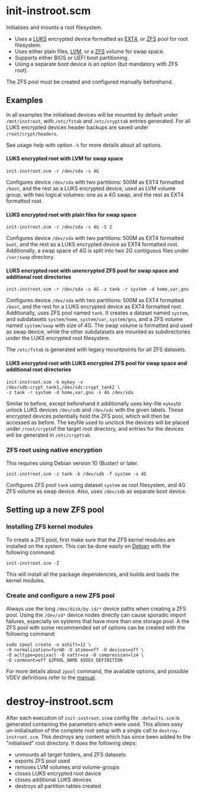 # init-instroot.scm

Initialises and mounts a root filesystem.

* Uses a [LUKS](https://en.wikipedia.org/wiki/Linux_Unified_Key_Setup) encrypted device formatted as [EXT4](https://wiki.debian.org/Ext4), or [ZFS](https://github.com/openzfs/zfs) pool for root filesystem.
* Uses either plain files, [LVM](https://en.wikipedia.org/wiki/Logical_volume_management), or a [ZFS](https://github.com/openzfs/zfs) volume for swap space.
* Supports either BIOS or UEFI boot partitioning.
* Using a separate boot device is an option (but mandatory with ZFS root).

The ZFS pool must be created and configured manually beforehand.

## Examples

In all examples the initialised devices will be mounted by default under `/mnt/instroot`, with `/etc/fstab` and `/etc/crypttab` entries generated. For all LUKS encrypted devices header backups are saved under `/root/crypt/headers`.

See usage help with option `-h` for more details about all options.

#### LUKS encrypted root with LVM for swap space

    init-instroot.scm -r /dev/sda -s 4G

Configures device `/dev/sda` with two partitions: 500M as EXT4 formatted `/boot`, and the rest as a LUKS encrypted device, used as LVM volume group, with two logical volumes: one as a 4G swap, and the rest as EXT4 formatted root.

#### LUKS encrypted root with plain files for swap space

    init-instroot.scm -r /dev/sda -s 4G -S 2

Configures device `/dev/sda` with two partitions: 500M as EXT4 formatted `boot`, and the rest as a LUKS encrypted device as EXT4 formatted root. Additionally, a swap space of 4G is split into two 2G contiguous files under `/var/swap` directory.

#### LUKS encrypted root with unencrypted ZFS pool for swap space and additional root directories

    init-instroot.scm -r /dev/sda -s 4G -z tank -r system -d home,var,gnu

Configures device `/dev/sda` with two partitions: 500M as EXT4 formatted `/boot`, and the rest for a LUKS encrypted device as EXT4 formatted root. Additionally, uses ZFS pool named `tank`. It creates a dataset named `system`, and subdatasets `system/home`, `system/var`, `system/gnu`, and a ZFS volume named `system/swap` with size of 4G. The swap volume is formatted and used as swap device, while the other subdatasets are mounted as subdirectories under the LUKS encrypted root filesystem. 

The `/etc/fstab` is generated with legacy mountpoints for all ZFS datasets.

#### LUKS encrypted root with LUKS encrypted ZFS pool for swap space and additional root directories

    init-instroot.scm -k mykey -v /dev/sdb:crypt_tank1,/dev/sdc:crypt_tank2 \
    -z tank -r system -d home,var,gnu -s 4G /dev/sda

Similar to before, except beforehand it additionally uses key-file `mykey`to unlock LUKS devices `/dev/sdb` and `/dev/sdc` with the given labels. These encrypted devices potentially hold the ZFS pool, which will then be accessed as before. The keyfile used to unclock the devices will be placed under `/root/crypt`of the target root directory, and entries for the devices will be generated in `/etc/crypttab`.

### ZFS root using native encryption

This requires using Debian version 10 (Buster) or later.

    init-instroot.scm -z tank -b /dev/sdb -f system -s 4G

Configures ZFS pool `tank` using dataset `system` as root filesystem, and 4G ZFS volume as swap device. Also, uses `/dev/sdb` as separate boot device.

## Setting up a new ZFS pool

### Installing ZFS kernel modules

To create a ZFS pool, first make sure that the ZFS kernel modules are installed on the system. This can be done easily on [Debian](https://www.debian.org/) with the following command:

	init-instroot.scm -Z

This will install all the package dependencies, and builds and loads the kernel modules.

### Create and configure a new ZFS pool

Always use the long `/dev/disk/by-id/*` device paths when creating a ZFS pool. Using the `/dev/sd*` device nodes directly can cause sporadic import failures, especially on systems that have more than one storage pool. A the ZFS pool with some recommended set of options can be created with the following command:

	sudo zpool create -o ashift=12 \
	-O normalization=formD -O atime=off -O devices=off \
	-O acltype=posixacl -O xattr=sa -O compression=lz4 \
	-O canmount=off $ZPOOL_NAME $VDEV_DEFINITION

For more details about `zpool` command, the available options, and possible VDEV definitions refer to the [manual](https://manpages.debian.org/unstable/zfsutils-linux/zpool.8.en.html).

# destroy-instroot.scm

After each execution of `init-instroot.scm`a config file `.defaults.scm` is generated containing the parameters which were used. This allows easy un-initialisation of the complete root setup with a single call to `destroy-instroot.scm`. This destroys any content which has since been added to the "initialised" root directory. It does the following steps:
  * unmounts all target folders, and ZFS datasets
  * exports ZFS pool used
  * removes LVM volumes and volume-groups
  * closes LUKS encrypted root device
  * closes additional LUKS devices
  * destroys all partition tables created

